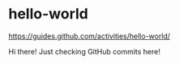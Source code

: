 # hello-world
https://guides.github.com/activities/hello-world/

Hi there!
Just checking GitHub commits here!
